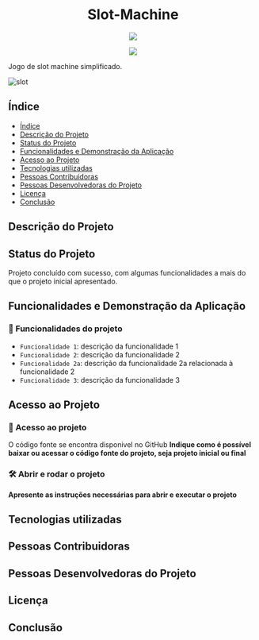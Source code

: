 <h1 align="center"> Slot-Machine </h1>
<p align="center">
<img src="http://img.shields.io/static/v1?label=VERSAO&message=v0.0.0&color=blue&style=for-the-badge"/>
</p>
<p align="center">
<img src="http://img.shields.io/static/v1?label=code_quality&message=C-Sharp&color=GREEN&style=for-the-badge"/>
</p>

Jogo de slot machine simplificado.

![slot](https://user-images.githubusercontent.com/91209141/158395896-be4bd851-27a5-43ca-8508-f61b6b7fe7ce.jpg)


## Índice 

* [Índice](#índice)
* [Descrição do Projeto](#descrição-do-projeto)
* [Status do Projeto](#status-do-projeto)
* [Funcionalidades e Demonstração da Aplicação](#funcionalidades-e-demonstração-da-aplicação)
* [Acesso ao Projeto](#acesso-ao-projeto)
* [Tecnologias utilizadas](#tecnologias-utilizadas)
* [Pessoas Contribuidoras](#pessoas-contribuidoras)
* [Pessoas Desenvolvedoras do Projeto](#pessoas-desenvolvedoras-do-projeto)
* [Licença](#licença)
* [Conclusão](#conclusão)

## Descrição do Projeto

## Status do Projeto
Projeto concluído com sucesso, com algumas funcionalidades a mais do que o projeto inicial apresentado.

## Funcionalidades e Demonstração da Aplicação
### :hammer: Funcionalidades do projeto

- `Funcionalidade 1`: descrição da funcionalidade 1
- `Funcionalidade 2`: descrição da funcionalidade 2
- `Funcionalidade 2a`: descrição da funcionalidade 2a relacionada à funcionalidade 2
- `Funcionalidade 3`: descrição da funcionalidade 3

## Acesso ao Projeto
### 📁 Acesso ao projeto
O código fonte se encontra disponivel no GitHub
**Indique como é possível baixar ou acessar o código fonte do projeto, seja projeto inicial ou final**

### 🛠️ Abrir e rodar o projeto

**Apresente as instruções necessárias para abrir e executar o projeto**

## Tecnologias utilizadas

## Pessoas Contribuidoras

## Pessoas Desenvolvedoras do Projeto

## Licença

## Conclusão
